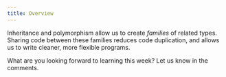 ```yaml
---
title: Overview
---
```


Inheritance and polymorphism allow us to create *families* of related types. Sharing code between these families reduces code duplication, and allows us to write cleaner, more flexible programs.

What are you looking forward to learning this week? Let us know in the comments.
